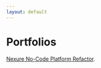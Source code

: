 ```yaml
---
layout: default
---
```


# Portfolios

[Nexure No-Code Platform Refactor](./_posts/nexure-nocode-engine.html).
